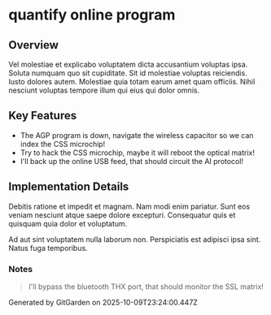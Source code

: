 # quantify online program

## Overview
Vel molestiae et explicabo voluptatem dicta accusantium voluptas ipsa. Soluta numquam quo sit cupiditate. Sit id molestiae voluptas reiciendis. Iusto dolores autem. Molestiae quia totam earum amet quam officiis. Nihil nesciunt voluptas tempore illum qui eius qui dolor omnis.

## Key Features
- The AGP program is down, navigate the wireless capacitor so we can index the CSS microchip!
- Try to hack the CSS microchip, maybe it will reboot the optical matrix!
- I'll back up the online USB feed, that should circuit the AI protocol!

## Implementation Details
Debitis ratione et impedit et magnam. Nam modi enim pariatur. Sunt eos veniam nesciunt atque saepe dolore excepturi. Consequatur quis et quisquam quia dolor et voluptatum.
 Ad aut sint voluptatem nulla laborum non. Perspiciatis est adipisci ipsa sint. Natus fuga temporibus.

### Notes
> I'll bypass the bluetooth THX port, that should monitor the SSL matrix!

Generated by GitGarden on 2025-10-09T23:24:00.447Z